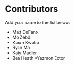 # Contributors

Add your name to the list below:

* Matt DeFano
* Mo Zebdi
* Karan Kwatra
* Ryan Ma
* Katy Madier
* Ben Heath
*Yazmon Ector
